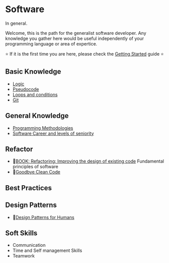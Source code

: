 # Software 
In general.

Welcome, this is the path for the generalist software developer. Any knowledge you gather here would be useful independently of your programming language or area of expertice.

⭐ If it is the first time you are here, please check the [Getting Started](program/software/getting_started.md) guide ⭐

## Basic Knowledge
- [Logic](program/software/logic.md)
- [Pseudocode](program/software/pseudocode.md)
- [Loops and conditions](program/software/loops_conditions.md)
- [Git](program/software/git.md)

## General Knowledge
- [Programming Methodologies](program/software/programming_methodologies.md)
- [Software Career and levels of seniority](program/software/career.md)

## Refactor
- 📘[BOOK: Refactoring: Improving the design of existing code](https://www.amazon.com/Refactoring-Improving-Existing-Addison-Wesley-Signature/dp/0134757599/ref=sr_1_1?crid=30YQYCTG85GV0&keywords=refactoring+improving+the+design+of+existing+code&qid=1579542462&s=books&sprefix=refactor%2Cstripbooks-intl-ship%2C295&sr=1-1)
Fundamental principles of software 
- 🚀[Goodbye Clean Code](https://overreacted.io/goodbye-clean-code/)

## Best Practices


## Design Patterns
- 🚀[Design Patterns for Humans](https://roadmap.sh/guides/design-patterns-for-humans)

## Soft Skills
- Communication
- Time and Self management Skills
- Teamwork

